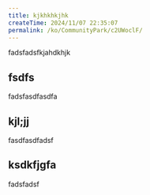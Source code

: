 ```yaml
---
title: kjkhkhkjhk
createTime: 2024/11/07 22:35:07
permalink: /ko/CommunityPark/c2UWoclF/
---
```



fadsfadsfkjahdkhjk 

## fsdfs 
fadsfasdfasdfa


## kjl;jj

fasdfasdfadsf

##  ksdkfjgfa

fadsfadsf